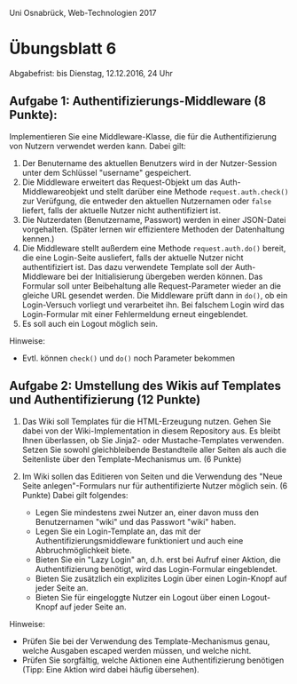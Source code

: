 Uni Osnabrück, Web-Technologien 2017

Übungsblatt 6
=============

Abgabefrist: bis Dienstag, 12.12.2016, 24 Uhr


Aufgabe 1: Authentifizierungs-Middleware (8 Punkte):
---------------------------------------------------

Implementieren Sie eine Middleware-Klasse, die für die Authentifizierung von Nutzern verwendet werden kann. Dabei gilt:
1. Der Benutername des aktuellen Benutzers wird in der Nutzer-Session unter dem Schlüssel "username" gespeichert.
2. Die Middleware erweitert das Request-Objekt um das Auth-Middlewareobjekt und stellt darüber eine Methode 
   `request.auth.check()` zur Verüfgung, die entweder den aktuellen Nutzernamen oder `false` liefert, falls der 
   aktuelle Nutzer nicht authentifiziert ist.
3. Die Nutzerdaten (Benutzername, Passwort) werden in einer JSON-Datei vorgehalten. (Später lernen wir effizientere 
   Methoden der Datenhaltung kennen.)
4. Die Middleware stellt außerdem eine Methode `request.auth.do()` bereit, die eine Login-Seite ausliefert, falls
   der aktuelle Nutzer nicht authentifiziert ist. Das dazu verwendete Template soll der Auth-Middleware bei der 
   Initialisierung übergeben werden können. Das Formular soll unter Beibehaltung alle Request-Parameter wieder an
   die gleiche URL gesendet werden. Die Middleware prüft dann in `do()`, ob ein Login-Versuch vorliegt und 
   verarbeitet ihn. Bei falschem Login wird das Login-Formular mit einer Fehlermeldung erneut eingeblendet.
5. Es soll auch ein Logout möglich sein.

Hinweise:
- Evtl. können `check()` und `do()` noch Parameter bekommen


Aufgabe 2: Umstellung des Wikis auf Templates und Authentifizierung (12 Punkte)
-------------------------------------------------------------------------------

1. Das Wiki soll Templates für die HTML-Erzeugung nutzen. Gehen Sie dabei von der Wiki-Implementation in diesem Repository 
aus. Es bleibt Ihnen überlassen, ob Sie Jinja2- oder Mustache-Templates verwenden. Setzen Sie sowohl gleichbleibende 
Bestandteile aller Seiten als auch die Seitenliste über den Template-Mechanismus um. (6 Punkte)

2. Im Wiki sollen das Editieren von Seiten und die Verwendung des "Neue Seite anlegen"-Formulars nur für authentifizierte 
Nutzer möglich sein. (6 Punkte) Dabei gilt folgendes:
    - Legen Sie mindestens zwei Nutzer an, einer davon muss den Benutzernamen "wiki" und das Passwort "wiki" haben.
    - Legen Sie ein Login-Template an, das mit der Authentifizierungsmiddleware funktioniert und auch eine 
      Abbruchmöglichkeit biete. 
    - Bieten Sie ein "Lazy Login" an, d.h. erst bei Aufruf einer Aktion, die Authentifizierung benötigt, wird das 
      Login-Formular eingeblendet.
    - Bieten Sie zusätzlich ein explizites Login über einen Login-Knopf auf jeder Seite an.
    - Bieten Sie für eingeloggte Nutzer ein Logout über einen Logout-Knopf auf jeder Seite an.
     
Hinweise:

- Prüfen Sie bei der Verwendung des Template-Mechanismus genau, welche Ausgaben escaped werden müssen, 
  und welche nicht. 
- Prüfen Sie sorgfältig, welche Aktionen eine Authentifizierung benötigen 
  (Tipp: Eine Aktion wird dabei häufig übersehen).
  
  